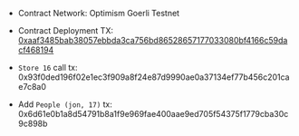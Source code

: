 - Contract Network: Optimism Goerli Testnet
- Contract Deployment TX: [0xaaf3485bab38057ebbda3ca756bd86528657177033080bf4166c59dacf468194](https://goerli-optimism.etherscan.io/tx/0xaaf3485bab38057ebbda3ca756bd86528657177033080bf4166c59dacf468194)

- `Store 16` call tx: 0x93f0ded196f02e1ec3f909a8f24e87d9990ae0a37134ef77b456c201cae7c8a0

- Add `People (jon, 17)` tx:
  0x6d61e0b1a8d54791b8a1f9e969fae400aae9ed705f54375f1779cba30c9c898b
